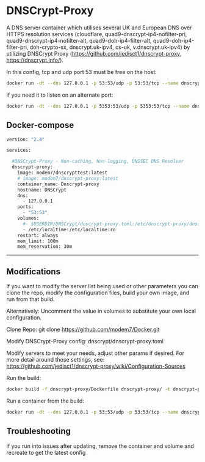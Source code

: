 # DNSCrypt-Proxy

A DNS server container which utilises several UK and European DNS over HTTPS resolution services (cloudflare, quad9-dnscrypt-ip4-nofilter-pri, quad9-dnscrypt-ip4-nofilter-alt, quad9-doh-ip4-filter-alt, quad9-doh-ip4-filter-pri, doh-crypto-sx, dnscrypt.uk-ipv4, cs-uk, v.dnscrypt.uk-ipv4) by utilizing DNSCrypt Proxy (https://github.com/jedisct1/dnscrypt-proxy, https://dnscrypt.info/).

In this config, tcp and udp port 53 must be free on the host:

```bash
docker run -dt --dns 127.0.0.1 -p 53:53/udp -p 53:53/tcp --name dnscrypt-proxy --restart unless-stopped modem7/dnscrypt-proxy
```

If you need it to listen on an alternate port:

```bash
docker run -dt --dns 127.0.0.1 -p 5353:53/udp -p 5353:53/tcp --name dnscrypt-proxy --restart unless-stopped modem7/dnscrypt-proxy
```

## Docker-compose
```bash
version: "2.4"

services:

  #DNSCrypt-Proxy - Non-caching, Non-logging, DNSSEC DNS Resolver
  dnscrypt-proxy:
    image: modem7/dnscrypttest:latest 
    # image: modem7/dnscrypt-proxy:latest
    container_name: Dnscrypt-proxy
    hostname: DNSCrypt
    dns:
      - 127.0.0.1
    ports:
      - "53:53"
    volumes:
      #- $USERDIR/DNSCrypt/dnscrypt-proxy.toml:/etc/dnscrypt-proxy/dnscrypt-proxy.toml # Uncomment if you want to define your own dnscrypt-proxy.toml file
      - /etc/localtime:/etc/localtime:ro
    restart: always
    mem_limit: 100m
    mem_reservation: 30m
```
---------------

## Modifications
If you want to modify the server list being used or other parameters you can clone the repo, modify the configuration files, build your own image, and run from that build.

Alternatively: Uncomment the value in volumes to substitute your own local configuration.

Clone Repo:
git clone https://github.com/modem7/Docker.git

Modify DNSCrypt-Proxy config:
dnscrypt/dnscrypt-proxy.toml

Modify servers to meet your needs, adjust other params if desired.  For more detail around those settings, see: https://github.com/jedisct1/dnscrypt-proxy/wiki/Configuration-Sources

Run the build:
```bash
docker build -f dnscrypt-proxy/Dockerfile dnscrypt-proxy/ -t dnscrypt-proxy-build
```

Run a container from the build:
```bash
docker run -dt --dns 127.0.0.1 -p 53:53/udp -p 53:53/tcp --name dnscrypt-proxy --restart unless-stopped dnscrypt-proxy-build
```

## Troubleshooting
If you run into issues after updating, remove the container and volume and recreate to get the latest config